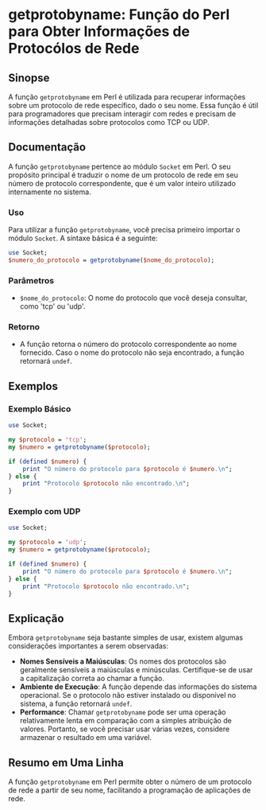 <!--
Meta Description: # getprotobyname: Função do Perl para Obter Informações de Protocólos de Rede ## Sinopse A função `getprotobyname` em Perl é utilizada para recuperar ...
Meta Keywords: protocolo, função, getprotobyname, perl, para
-->

# getprotobyname: Função do Perl para Obter Informações de Protocólos de Rede

## Sinopse
A função `getprotobyname` em Perl é utilizada para recuperar informações sobre um protocolo de rede específico, dado o seu nome. Essa função é útil para programadores que precisam interagir com redes e precisam de informações detalhadas sobre protocolos como TCP ou UDP.

## Documentação
A função `getprotobyname` pertence ao módulo `Socket` em Perl. O seu propósito principal é traduzir o nome de um protocolo de rede em seu número de protocolo correspondente, que é um valor inteiro utilizado internamente no sistema.

### Uso
Para utilizar a função `getprotobyname`, você precisa primeiro importar o módulo `Socket`. A sintaxe básica é a seguinte:

```perl
use Socket;
$numero_do_protocolo = getprotobyname($nome_do_protocolo);
```

### Parâmetros
- `$nome_do_protocolo`: O nome do protocolo que você deseja consultar, como 'tcp' ou 'udp'.

### Retorno
- A função retorna o número do protocolo correspondente ao nome fornecido. Caso o nome do protocolo não seja encontrado, a função retornará `undef`.

## Exemplos

### Exemplo Básico
```perl
use Socket;

my $protocolo = 'tcp';
my $numero = getprotobyname($protocolo);

if (defined $numero) {
    print "O número do protocolo para $protocolo é $numero.\n";
} else {
    print "Protocolo $protocolo não encontrado.\n";
}
```

### Exemplo com UDP
```perl
use Socket;

my $protocolo = 'udp';
my $numero = getprotobyname($protocolo);

if (defined $numero) {
    print "O número do protocolo para $protocolo é $numero.\n";
} else {
    print "Protocolo $protocolo não encontrado.\n";
}
```

## Explicação
Embora `getprotobyname` seja bastante simples de usar, existem algumas considerações importantes a serem observadas:

- **Nomes Sensíveis a Maiúsculas**: Os nomes dos protocolos são geralmente sensíveis a maiúsculas e minúsculas. Certifique-se de usar a capitalização correta ao chamar a função.
- **Ambiente de Execução**: A função depende das informações do sistema operacional. Se o protocolo não estiver instalado ou disponível no sistema, a função retornará `undef`.
- **Performance**: Chamar `getprotobyname` pode ser uma operação relativamente lenta em comparação com a simples atribuição de valores. Portanto, se você precisar usar várias vezes, considere armazenar o resultado em uma variável.

## Resumo em Uma Linha
A função `getprotobyname` em Perl permite obter o número de um protocolo de rede a partir de seu nome, facilitando a programação de aplicações de rede.